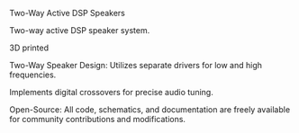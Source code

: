 Two-Way Active DSP Speakers




Two-way active DSP  speaker system. 

3D printed

Two-Way Speaker Design: Utilizes separate drivers for low and high frequencies. 

Implements digital crossovers for precise audio tuning.

Open-Source: All code, schematics, and documentation are freely available for community contributions and modifications.

